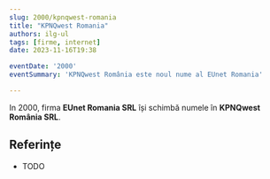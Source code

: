 ```yaml
---
slug: 2000/kpnqwest-romania
title: "KPNQwest Romania"
authors: ilg-ul
tags: [firme, internet]
date: 2023-11-16T19:38

eventDate: '2000'
eventSummary: 'KPNQwest România este noul nume al EUnet Romania'

---
```


In 2000, firma **EUnet Romania SRL** își schimbă numele în
**KPNQwest România SRL**.

<!-- truncate -->

## Referințe

- TODO
